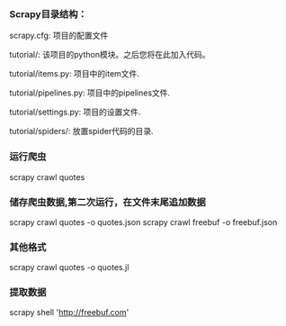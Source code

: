 ### Scrapy目录结构：

scrapy.cfg: 项目的配置文件

tutorial/: 该项目的python模块。之后您将在此加入代码。

tutorial/items.py: 项目中的item文件.

tutorial/pipelines.py: 项目中的pipelines文件.

tutorial/settings.py: 项目的设置文件.

tutorial/spiders/: 放置spider代码的目录.

### 运行爬虫

scrapy crawl quotes

### 储存爬虫数据,第二次运行，在文件末尾追加数据

scrapy crawl quotes -o quotes.json
scrapy crawl freebuf -o freebuf.json

### 其他格式

scrapy crawl quotes -o quotes.jl

### 提取数据

scrapy shell 'http://freebuf.com'
